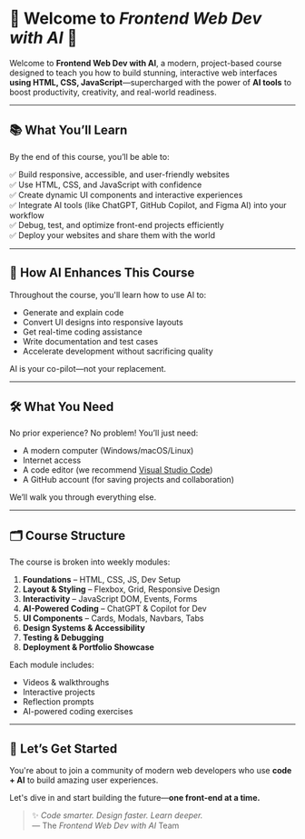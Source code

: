 # 👋 Welcome to _Frontend Web Dev with AI_ 🚀

Welcome to **Frontend Web Dev with AI**, a modern, project-based course designed to teach you how to build stunning, interactive web interfaces **using HTML, CSS, JavaScript**—supercharged with the power of **AI tools** to boost productivity, creativity, and real-world readiness.

---

## 📚 What You’ll Learn

By the end of this course, you’ll be able to:

✅ Build responsive, accessible, and user-friendly websites  
✅ Use HTML, CSS, and JavaScript with confidence  
✅ Create dynamic UI components and interactive experiences  
✅ Integrate AI tools (like ChatGPT, GitHub Copilot, and Figma AI) into your workflow  
✅ Debug, test, and optimize front-end projects efficiently  
✅ Deploy your websites and share them with the world

---

## 🧠 How AI Enhances This Course

Throughout the course, you'll learn how to use AI to:

- Generate and explain code
- Convert UI designs into responsive layouts
- Get real-time coding assistance
- Write documentation and test cases
- Accelerate development without sacrificing quality

AI is your co-pilot—not your replacement.

---

## 🛠️ What You Need

No prior experience? No problem! You’ll just need:

- A modern computer (Windows/macOS/Linux)
- Internet access
- A code editor (we recommend [Visual Studio Code](https://code.visualstudio.com))
- A GitHub account (for saving projects and collaboration)

We’ll walk you through everything else.

---

## 🗂 Course Structure

The course is broken into weekly modules:

1. **Foundations** – HTML, CSS, JS, Dev Setup
2. **Layout & Styling** – Flexbox, Grid, Responsive Design
3. **Interactivity** – JavaScript DOM, Events, Forms
4. **AI-Powered Coding** – ChatGPT & Copilot for Dev
5. **UI Components** – Cards, Modals, Navbars, Tabs
6. **Design Systems & Accessibility**
7. **Testing & Debugging**
8. **Deployment & Portfolio Showcase**

Each module includes:

- Videos & walkthroughs
- Interactive projects
- Reflection prompts
- AI-powered coding exercises

---

## 🤝 Let’s Get Started

You're about to join a community of modern web developers who use **code + AI** to build amazing user experiences.

Let's dive in and start building the future—**one front-end at a time.**

> ✨ _Code smarter. Design faster. Learn deeper._  
> — The _Frontend Web Dev with AI_ Team
